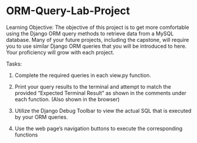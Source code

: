 # ORM-Query-Lab-Project
Learning Objective:
The objective of this project is to get more comfortable using the Django ORM query methods to retrieve data from a MySQL database. Many of your future projects, including the capstone, will require you to use similar Django ORM queries that you will be introduced to here. Your proficiency will grow with each project.

Tasks:

1. Complete the required queries in each view.py function.

2. Print your query results to the terminal and attempt to match the provided “Expected Terminal Result” as shown in the comments under each function. (Also shown in the browser)

3. Utilize the Django Debug Toolbar to view the actual SQL that is executed by your ORM queries.

4. Use the web page’s navigation buttons to execute the corresponding functions
